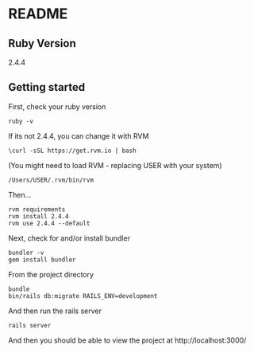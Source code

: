 # README

## Ruby Version

2.4.4

## Getting started

First, check your ruby version

```
ruby -v
```

If its not 2.4.4, you can change it with RVM

```
\curl -sSL https://get.rvm.io | bash
```

(You might need to load RVM - replacing USER with your system)

```
/Users/USER/.rvm/bin/rvm
```

Then...

```
rvm requirements
rvm install 2.4.4
rvm use 2.4.4 --default
```

Next, check for and/or install bundler

```
bundler -v
gem install bundler
```

From the project directory

```
bundle
bin/rails db:migrate RAILS_ENV=development
```

And then run the rails server

```
rails server
```

And then you should be able to view the project at http://localhost:3000/
